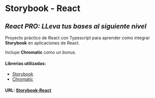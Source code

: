 # Storybook - React


## _React PRO: LLeva tus bases al siguiente nivel_


Proyecto práctico de React con Typescript para aprender como integrar **Storybook** en aplicaciones de React.


Incluye **Chromatic** como un bonus.


#### Librerias utilizadas:
+ [Storybook](https://storybook.js.org/)
+ [Chromatic](https://www.chromatic.com/)


#### URL: [Storybook-React](https://mjmed.github.io/sb-components/?path=/story/example-introduction--page)
